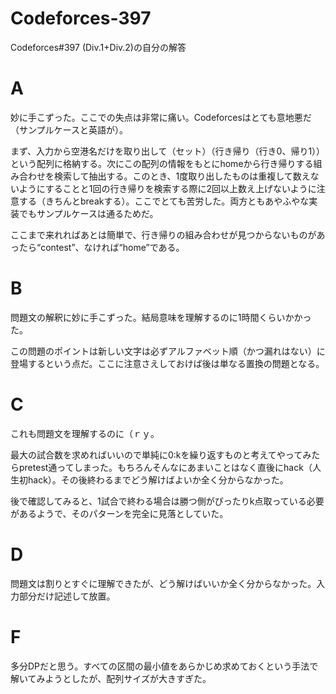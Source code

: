 # Codeforces-397
Codeforces#397 (Div.1+Div.2)の自分の解答

# A
妙に手こずった。ここでの失点は非常に痛い。Codeforcesはとても意地悪だ（サンプルケースと英語が）。

まず、入力から空港名だけを取り出して（セット）（行き帰り（行き0、帰り1））という配列に格納する。次にこの配列の情報をもとにhomeから行き帰りする組み合わせを検索して抽出する。このとき、1度取り出したものは重複して数えないようにすることと1回の行き帰りを検索する際に2回以上数え上げないように注意する（きちんとbreakする）。ここでとても苦労した。両方ともあやふやな実装でもサンプルケースは通るためだ。

ここまで来れればあとは簡単で、行き帰りの組み合わせが見つからないものがあったら“contest”、なければ“home”である。

# B
問題文の解釈に妙に手こずった。結局意味を理解するのに1時間くらいかかった。

この問題のポイントは新しい文字は必ずアルファベット順（かつ漏れはない）に登場するという点だ。ここに注意さえしておけば後は単なる置換の問題となる。

# C
これも問題文を理解するのに（ｒｙ。

最大の試合数を求めればいいので単純に0:kを繰り返すものと考えてやってみたらpretest通ってしまった。もちろんそんなにあまいことはなく直後にhack（人生初hack）。その後終わるまでどう解けばよいか全く分からなかった。

後で確認してみると、1試合で終わる場合は勝つ側がぴったりk点取っている必要があるようで、そのパターンを完全に見落としていた。

# D
問題文は割りとすぐに理解できたが、どう解けばいいか全く分からなかった。入力部分だけ記述して放置。

# F
多分DPだと思う。すべての区間の最小値をあらかじめ求めておくという手法で解いてみようとしたが、配列サイズが大きすぎた。

